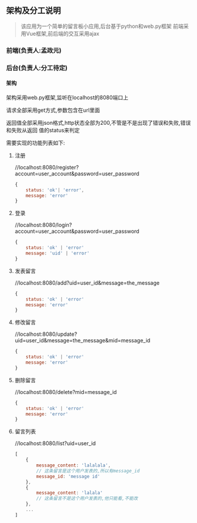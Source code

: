 ## 架构及分工说明

> 该应用为一个简单的留言板小应用,后台基于python和web.py框架
  前端采用Vue框架,前后端的交互采用ajax

### 前端(负责人:孟政元)

### 后台(负责人:分工待定)

#### 架构

架构采用web.py框架,监听在localhost的8080端口上

请求全部采用get方式,参数包含在url里面

返回值全部采用json格式,http状态全部为200,不管是不是出现了错误和失败,错误和失败从返回
值的status来判定

需要实现的功能列表如下:

1. 注册

   //localhost:8080/register?account=user_account&password=user_password

   ```js
   {
       status: 'ok'| 'error',
       message: 'error'
   }
   ```

2. 登录

   //localhost:8080/login?account=user_account&password=user_password

   ```js
   {
       status: 'ok' | 'error'
       message: 'uid' | 'error'
   }
   ```

3. 发表留言

   //localhost:8080/add?uid=user_id&message=the_message

   ```js
   {
       status: 'ok' | 'error'
       message: 'error'
   }
   ```

4. 修改留言

   //localhost:8080/update?uid=user_id&message=the_message&mid=message_id

   ```js
   {
       status: 'ok' | 'error'
       message: 'error'
   }
   ```

5. 删除留言

   //localhost:8080/delete?mid=message_id

   ```js
   {
       status: 'ok' | 'error'
       message: 'error'
   }
   ```

6. 留言列表

   //localhost:8080/list?uid=user_id

   ```js
   [
       {
           message_content: 'lalalala',
           // 这条留言是这个用户发表的,所以有message_id
           message_id: 'message id'
       },
       {
           message_content: 'lalala'
           // 这条留言不是这个用户发表的,他只能看,不能改
       },
       ...
   ]
   ```
